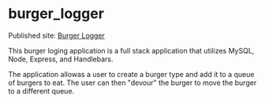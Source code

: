 # burger_logger

Published site: [Burger Logger](https://burger-logger-mcereal.herokuapp.com/)

This burger loging application is a full stack application that utilizes MySQL, Node, Express, and Handlebars.

The application allowas a user to create a burger type and add it to a queue of burgers to eat. The user can then "devour" the burger to move the burger to a different queue.
